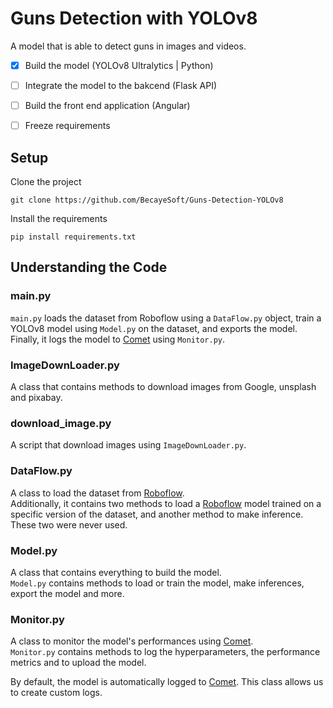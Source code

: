 # Guns Detection with YOLOv8
A model that is able to detect guns in images and videos.

- [x] Build the model (YOLOv8 Ultralytics | Python)
- [ ] Integrate the model to the bakcend (Flask API)
- [ ] Build the front end application (Angular)
- [ ] Freeze requirements


## Setup

Clone the project
```
git clone https://github.com/BecayeSoft/Guns-Detection-YOLOv8
```

Install the requirements
```
pip install requirements.txt
```

## Understanding the Code
### main.py
`main.py` loads the dataset from Roboflow using a `DataFlow.py` object,
train a YOLOv8 model using `Model.py` on the dataset, and exports the model. <br>
Finally, it logs the model to [Comet](https://www.comet.com/) using `Monitor.py`.


### ImageDownLoader.py
A class that contains methods to download images from Google, unsplash and pixabay.

### download_image.py
A script that download images using `ImageDownLoader.py`.

### DataFlow.py
A class to load the dataset from [Roboflow](https://roboflow.com/).<br>
Additionally, it contains two methods to load a [Roboflow](https://roboflow.com/) model
trained on a specific version of the dataset, and another method to make inference.<br>
These two were never used.

### Model.py
A class that contains everything to build the model.<br>
`Model.py` contains methods to load or train the model, make inferences, export the model and more. 

### Monitor.py
A class to monitor the model's performances using [Comet](https://www.comet.com/).<br>
`Monitor.py` contains methods to log the hyperparameters, the performance metrics and to upload the model.

By default, the model is automatically logged to [Comet](https://www.comet.com/). 
This class allows us to create custom logs.
